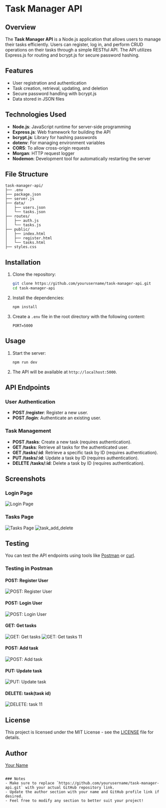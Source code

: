 # Task Manager API

## Overview
The **Task Manager API** is a Node.js application that allows users to manage their tasks efficiently. Users can register, log in, and perform CRUD operations on their tasks through a simple RESTful API. The API utilizes Express.js for routing and bcrypt.js for secure password hashing.

## Features
- User registration and authentication
- Task creation, retrieval, updating, and deletion
- Secure password handling with bcrypt.js
- Data stored in JSON files

## Technologies Used
- **Node.js**: JavaScript runtime for server-side programming
- **Express.js**: Web framework for building the API
- **bcrypt.js**: Library for hashing passwords
- **dotenv**: For managing environment variables
- **CORS**: To allow cross-origin requests
- **Morgan**: HTTP request logger
- **Nodemon**: Development tool for automatically restarting the server

## File Structure
```
task-manager-api/
├── .env
├── package.json
├── server.js
├── data/
│   ├── users.json
│   └── tasks.json
├── routes/
│   ├── auth.js
│   └── tasks.js
├── public/
│   ├── index.html
│   ├── register.html
│   └── tasks.html
├── styles.css
```

## Installation
1. Clone the repository:
   ```bash
   git clone https://github.com/yourusername/task-manager-api.git
   cd task-manager-api
   ```

2. Install the dependencies:
   ```bash
   npm install
   ```

3. Create a `.env` file in the root directory with the following content:
   ```
   PORT=5000
   ```

## Usage
1. Start the server:
   ```bash
   npm run dev
   ```

2. The API will be available at `http://localhost:5000`.

## API Endpoints
### User Authentication
- **POST /register**: Register a new user.
- **POST /login**: Authenticate an existing user.

### Task Management
- **POST /tasks**: Create a new task (requires authentication).
- **GET /tasks**: Retrieve all tasks for the authenticated user.
- **GET /tasks/:id**: Retrieve a specific task by ID (requires authentication).
- **PUT /tasks/:id**: Update a task by ID (requires authentication).
- **DELETE /tasks/:id**: Delete a task by ID (requires authentication).
## Screenshots

### Login Page
![Login Page](screenshots/login.png)
### Tasks Page
![Tasks Page](screenshots/tasks.png)
![task_add_delete](screenshots/tasks_add_delete.png)

## Testing
You can test the API endpoints using tools like [Postman](https://www.postman.com/) or [curl](https://curl.se/).
### Testing in Postman
#### POST: Register User
![POST: Register User](screenshots/POST_register_user.png)
#### POST: Login User
![POST: Login User](screenshots/POST_login_user.png)
#### GET: Get tasks
![GET: Get tasks](screenshots/GET_tasks.png)
![GET: Get tasks 11](screenshots/GET_tasks_11.png)
#### POST: Add task
![POST: Add task](screenshots/POST_add_task.png)
#### PUT: Update task
![PUT: Update task](screenshots/PUT_update_task_11.png)
#### DELETE: task(task id)
![DELETE: task 11](screenshots/DELETE_task_11.png)

## License
This project is licensed under the MIT License - see the [LICENSE](LICENSE) file for details.

## Author
[Your Name](https://github.com/yourusername)
```

### Notes
- Make sure to replace `https://github.com/yourusername/task-manager-api.git` with your actual GitHub repository link.
- Update the author section with your name and GitHub profile link if desired.
- Feel free to modify any section to better suit your project!
